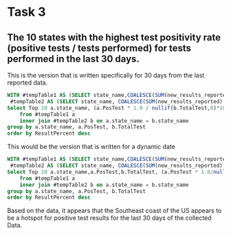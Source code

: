 # Task 3
## The 10 states with the highest test positivity rate (positive tests / tests performed) for tests performed in the last 30 days.

This is the version that is written specifically for 30 days from the last reported data.

```SQL
WITH #tempTable1 AS (SELECT state_name,COALESCE(SUM(new_results_reported),0) as PosTest from homework where overall_outcome = 'positive'and date >= '2024-05-02' group by state_name),
 #tempTable2 AS (SELECT state_name, COALESCE(SUM(new_results_reported),0) as TotalTest from homework where date >= '2024-05-02' Group by state_name)
Select Top 10 a.state_name, (a.PosTest * 1.0 / nullif(b.TotalTest,0)*100) as ResultPercent
	from #tempTable1 a
	inner join #tempTable2 b on a.state_name = b.state_name
group by a.state_name, a.PosTest, b.TotalTest
order by ResultPercent desc
```

This would be the version that is written for a dynamic date

```SQL
WITH #tempTable1 AS (SELECT state_name,COALESCE(SUM(new_results_reported),0) as PosTest from homework where overall_outcome = 'positive'and and Date >= (select getdate() - 30) group by state_name),
 #tempTable2 AS (SELECT state_name, COALESCE(SUM(new_results_reported),0) as TotalTest from homework where Date >= (select getdate() - 30) Group by state_name)
Select Top 10 a.state_name,a.PosTest,b.TotalTest, (a.PosTest * 1.0/nullif(b.TotalTest,0)*100) as ResultPercent
	from #tempTable1 a
	inner join #tempTable2 b on a.state_name = b.state_name
group by a.state_name, a.PosTest, b.TotalTest
order by ResultPercent desc
```

Based on the data, it appears that the Southeast coast of the US appears to be a hotspot for positive test results for the last 30 days of the collected Data.
